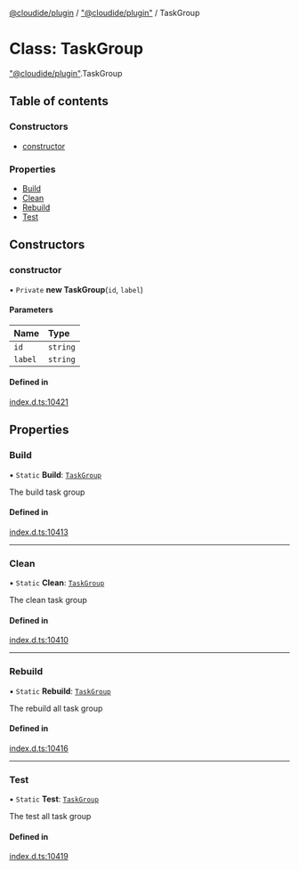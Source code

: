 [@cloudide/plugin](../README.md) / ["@cloudide/plugin"](../modules/_cloudide_plugin_.md) / TaskGroup

# Class: TaskGroup

["@cloudide/plugin"](../modules/_cloudide_plugin_.md).TaskGroup

## Table of contents

### Constructors

- [constructor](cloudide_plugin_.TaskGroup.md#constructor)

### Properties

- [Build](cloudide_plugin_.TaskGroup.md#build)
- [Clean](cloudide_plugin_.TaskGroup.md#clean)
- [Rebuild](cloudide_plugin_.TaskGroup.md#rebuild)
- [Test](cloudide_plugin_.TaskGroup.md#test)

## Constructors

### constructor

• `Private` **new TaskGroup**(`id`, `label`)

#### Parameters

| Name | Type |
| :------ | :------ |
| `id` | `string` |
| `label` | `string` |

#### Defined in

[index.d.ts:10421](https://github.com/shuyaqian/cloudide-plugin-api/blob/26b31b9/index.d.ts#L10421)

## Properties

### Build

▪ `Static` **Build**: [`TaskGroup`](cloudide_plugin_.TaskGroup.md)

The build task group

#### Defined in

[index.d.ts:10413](https://github.com/shuyaqian/cloudide-plugin-api/blob/26b31b9/index.d.ts#L10413)

___

### Clean

▪ `Static` **Clean**: [`TaskGroup`](cloudide_plugin_.TaskGroup.md)

The clean task group

#### Defined in

[index.d.ts:10410](https://github.com/shuyaqian/cloudide-plugin-api/blob/26b31b9/index.d.ts#L10410)

___

### Rebuild

▪ `Static` **Rebuild**: [`TaskGroup`](cloudide_plugin_.TaskGroup.md)

The rebuild all task group

#### Defined in

[index.d.ts:10416](https://github.com/shuyaqian/cloudide-plugin-api/blob/26b31b9/index.d.ts#L10416)

___

### Test

▪ `Static` **Test**: [`TaskGroup`](cloudide_plugin_.TaskGroup.md)

The test all task group

#### Defined in

[index.d.ts:10419](https://github.com/shuyaqian/cloudide-plugin-api/blob/26b31b9/index.d.ts#L10419)
